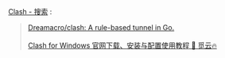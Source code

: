<a href="https://cn.bing.com/search?q=Clash">Clash - 搜索</a> : 
<blockquote>
<a href="https://github.com/Dreamacro/clash">Dreamacro/clash: A rule-based tunnel in Go.</a><br>
<br>
<a href="https://doc.miyun.app/app/clash-win/">Clash for Windows 官网下载、安装与配置使用教程 🌟 觅云🔥</a><br>
</blockquote>
